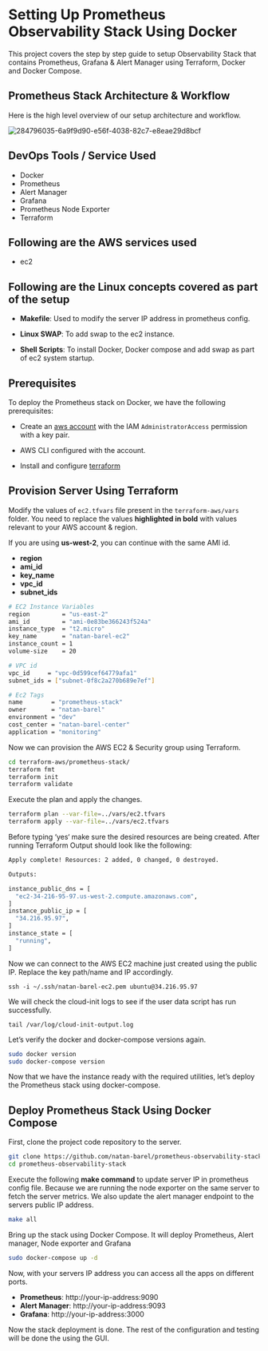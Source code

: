 # Setting Up Prometheus Observability Stack Using Docker

This project covers the step by step guide to setup Observability Stack that contains Prometheus, Grafana & Alert Manager using Terraform, Docker and Docker Compose.

## Prometheus Stack Architecture & Workflow

Here is the high level overview of our setup architecture and workflow.

![284796035-6a9f9d90-e56f-4038-82c7-e8eae29d8bcf](https://github.com/natan-barel/prometheus-observability-stack/assets/132342500/9fae0409-a666-4d0e-953e-db17fabf909d)

## DevOps Tools / Service Used
+ Docker
+ Prometheus
+ Alert Manager
+ Grafana
+ Prometheus Node Exporter
+ Terraform

## Following are the AWS services used
+ ec2
## Following are the Linux concepts covered as part of the setup
+ **Makefile**: Used to modify the server IP address in prometheus config.

+ **Linux SWAP**: To add swap to the ec2 instance.

+ **Shell Scripts**: To install Docker, Docker compose and add swap as part of ec2 system startup.

## Prerequisites
To deploy the Prometheus stack on Docker, we have the following prerequisites:

+ Create an [aws account](https://aws.amazon.com/) with the IAM `AdministratorAccess` permission with a key pair.

+ AWS CLI configured with the account.

+ Install and configure [terraform](https://www.terraform.io/downloads)







## Provision Server Using Terraform

Modify the values of `ec2.tfvars` file present in the `terraform-aws/vars` folder. You need to replace the values **highlighted in bold** with values relevant to your AWS account & region.

If you are using **us-west-2**, you can continue with the same AMI id.

+ **region**
+ **ami_id**
+ **key_name**
+ **vpc_id**
+ **subnet_ids**

```bash
# EC2 Instance Variables
region         = "us-east-2"
ami_id         = "ami-0e83be366243f524a"
instance_type  = "t2.micro"
key_name       = "natan-barel-ec2"
instance_count = 1
volume-size    = 20

# VPC id
vpc_id     = "vpc-0d599cef64779afa1"
subnet_ids = ["subnet-0f8c2a270b689e7ef"]

# Ec2 Tags
name        = "prometheus-stack"
owner       = "natan-barel"
environment = "dev"
cost_center = "natan-barel-center"
application = "monitoring"
```

Now we can provision the AWS EC2 & Security group using Terraform.

```bash
cd terraform-aws/prometheus-stack/
terraform fmt
terraform init
terraform validate
```

Execute the plan and apply the changes.

```bash
terraform plan --var-file=../vars/ec2.tfvars
terraform apply --var-file=../vars/ec2.tfvars
```
Before typing ‘yes‘ make sure the desired resources are being created.
After running Terraform Output should look like the following:

```bash
Apply complete! Resources: 2 added, 0 changed, 0 destroyed.

Outputs:

instance_public_dns = [
  "ec2-34-216-95-97.us-west-2.compute.amazonaws.com",
]
instance_public_ip = [
  "34.216.95.97",
]
instance_state = [
  "running",
]
```
Now we can connect to the AWS EC2 machine just created using the public IP. Replace the key path/name and IP accordingly.

    ssh -i ~/.ssh/natan-barel-ec2.pem ubuntu@34.216.95.97

We will check the cloud-init logs to see if the user data script has run successfully.

    tail /var/log/cloud-init-output.log

Let’s verify the docker and docker-compose versions again.

```bash
sudo docker version
sudo docker-compose version
```
Now that we have the instance ready with the required utilities, let’s deploy the Prometheus stack using docker-compose.

## Deploy Prometheus Stack Using Docker Compose

First, clone the project code repository to the server.

```bash
git clone https://github.com/natan-barel/prometheus-observability-stack
cd prometheus-observability-stack
```

Execute the following **make command** to update server IP in prometheus config file. Because we are running the node exporter on the same server to fetch the server metrics. We also update the alert manager endpoint to the servers public IP address.

```bash
make all
```

Bring up the stack using Docker Compose. It will deploy Prometheus, Alert manager, Node exporter and Grafana

```bash
sudo docker-compose up -d
```
Now, with your servers IP address you can access all the apps on different ports.


+ **Prometheus**: http://your-ip-address:9090
+ **Alert Manager**: http://your-ip-address:9093
+ **Grafana**: http://your-ip-address:3000

Now the stack deployment is done. The rest of the configuration and testing will be done the using the GUI.
